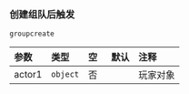 ### 创建组队后触发

`groupcreate`

| 参数   | 类型     | 空   | 默认 | 注释     |
| :----- | :------- | :--- | :--- | :------- |
| actor1 | `object` | 否   |      | 玩家对象 |

